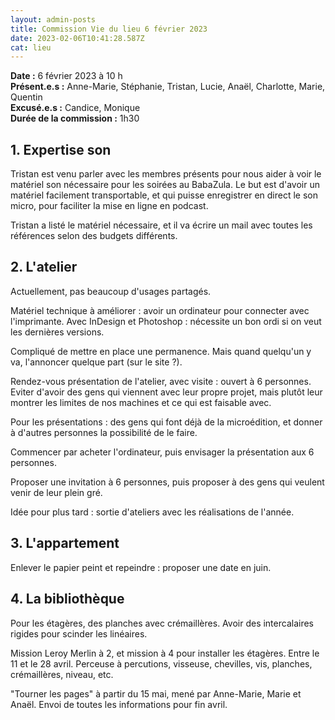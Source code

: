 ```yaml
---
layout: admin-posts
title: Commission Vie du lieu 6 février 2023
date: 2023-02-06T10:41:28.587Z
cat: lieu
---
```

**Date :** 6 février 2023 à 10 h\
**Présent.e.s :** Anne-Marie, Stéphanie, Tristan, Lucie, Anaël, Charlotte, Marie, Quentin\
**Excusé.e.s :** Candice, Monique\
**Durée de la commission :** 1h30

## 1. Expertise son

Tristan est venu parler avec les membres présents pour nous aider à voir le matériel son nécessaire pour les soirées au BabaZula. Le but est d'avoir un matériel facilement transportable, et qui puisse enregistrer en direct le son micro, pour faciliter la mise en ligne en podcast.

Tristan a listé le matériel nécessaire, et il va écrire un mail avec toutes les références selon des budgets différents.

## 2. L'atelier 

Actuellement, pas beaucoup d'usages partagés. 

Matériel technique à améliorer : avoir un ordinateur pour connecter avec l'imprimante. Avec InDesign et Photoshop : nécessite un bon ordi si on veut les dernières versions.

Compliqué de mettre en place une permanence. Mais quand quelqu'un y va, l'annoncer quelque part (sur le site ?).

Rendez-vous présentation de l'atelier, avec visite : ouvert à 6 personnes. Eviter d'avoir des gens qui viennent avec leur propre projet, mais plutôt leur montrer les limites de nos machines et ce qui est faisable avec. 

Pour les présentations : des gens qui font déjà de la microédition, et donner à d'autres personnes la possibilité de le faire. 

Commencer par acheter l'ordinateur, puis envisager la présentation aux 6 personnes.

Proposer une invitation à 6 personnes, puis proposer à des gens qui veulent venir de leur plein gré. 

Idée pour plus tard : sortie d'ateliers avec les réalisations de l'année.

## 3. L'appartement

Enlever le papier peint et repeindre : proposer une date en juin. 

## 4. La bibliothèque

Pour les étagères, des planches avec crémaillères. Avoir des intercalaires rigides pour scinder les linéaires.

Mission Leroy Merlin à 2, et mission à 4 pour installer les étagères. Entre le 11 et le 28 avril. Perceuse à percutions, visseuse, chevilles, vis, planches, crémaillères, niveau, etc.

"Tourner les pages" à partir du 15 mai, mené par Anne-Marie, Marie et Anaël. Envoi de toutes les informations pour fin avril.